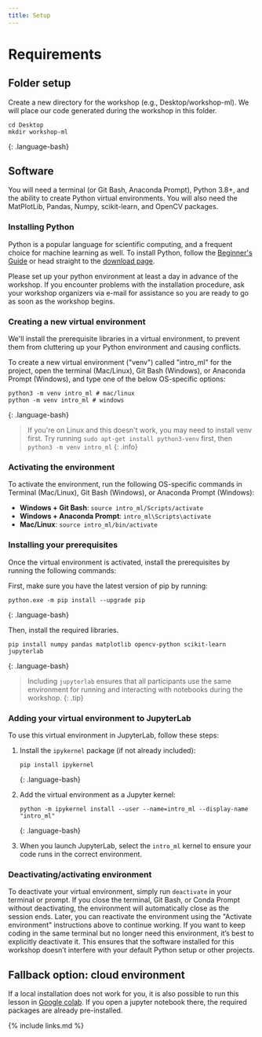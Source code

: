 ```yaml
---
title: Setup
---
```

# Requirements

## Folder setup

Create a new directory for the workshop (e.g., Desktop/workshop-ml). We will place our code generated during the workshop in this folder.

~~~
cd Desktop
mkdir workshop-ml
~~~
{: .language-bash}

## Software

You will need a terminal (or Git Bash, Anaconda Prompt), Python 3.8+, and the ability to create Python virtual environments. You will also need the MatPlotLib, Pandas, Numpy, scikit-learn, and OpenCV packages. 

### Installing Python

Python is a popular language for scientific computing, and a frequent choice
for machine learning as well.
To install Python, follow the [Beginner's Guide](https://wiki.python.org/moin/BeginnersGuide/Download) or head straight to the [download page](https://www.python.org/downloads/).

Please set up your python environment at least a day in advance of the workshop.
If you encounter problems with the installation procedure, ask your workshop organizers via e-mail for assistance so
you are ready to go as soon as the workshop begins.

### Creating a new virtual environment
We'll install the prerequisite libraries in a virtual environment, to prevent them from cluttering up your Python environment and causing conflicts.

To create a new virtual environment ("venv") called "intro_ml" for the project, open the terminal (Mac/Linux), Git Bash (Windows), or Anaconda Prompt (Windows), and type one of the below OS-specific options:

~~~
python3 -m venv intro_ml # mac/linux
python -m venv intro_ml # windows
~~~
{: .language-bash}

> If you're on Linux and this doesn't work, you may need to install venv first. Try running `sudo apt-get install python3-venv` first, then `python3 -m venv intro_ml`
{: .info}

### Activating the environment
To activate the environment, run the following OS-specific commands in Terminal (Mac/Linux), Git Bash (Windows), or Anaconda Prompt (Windows):

* **Windows + Git Bash**: `source intro_ml/Scripts/activate`
* **Windows + Anaconda Prompt**: `intro_ml\Scripts\activate`
* **Mac/Linux**: `source intro_ml/bin/activate`

### Installing your prerequisites
Once the virtual environment is activated, install the prerequisites by running the following commands:

First, make sure you have the latest version of pip by running:

~~~
python.exe -m pip install --upgrade pip
~~~
{: .language-bash}

Then, install the required libraries.

~~~
pip install numpy pandas matplotlib opencv-python scikit-learn jupyterlab
~~~
{: .language-bash}

> Including `jupyterlab` ensures that all participants use the same environment for running and interacting with notebooks during the workshop.
{: .tip}

### Adding your virtual environment to JupyterLab
To use this virtual environment in JupyterLab, follow these steps:

1. Install the `ipykernel` package (if not already included):
   ~~~
   pip install ipykernel
   ~~~
   {: .language-bash}

2. Add the virtual environment as a Jupyter kernel:
   ~~~
   python -m ipykernel install --user --name=intro_ml --display-name "intro_ml"
   ~~~
   {: .language-bash}

3. When you launch JupyterLab, select the `intro_ml` kernel to ensure your code runs in the correct environment.

### Deactivating/activating environment
To deactivate your virtual environment, simply run `deactivate` in your terminal or prompt. If you close the terminal, Git Bash, or Conda Prompt without deactivating, the environment will automatically close as the session ends. Later, you can reactivate the environment using the "Activate environment" instructions above to continue working. If you want to keep coding in the same terminal but no longer need this environment, it’s best to explicitly deactivate it. This ensures that the software installed for this workshop doesn’t interfere with your default Python setup or other projects.

## Fallback option: cloud environment
If a local installation does not work for you, it is also possible to run this lesson in [Google colab](https://colab.research.google.com/). If you open a jupyter notebook there, the required packages are already pre-installed.

{% include links.md %}
